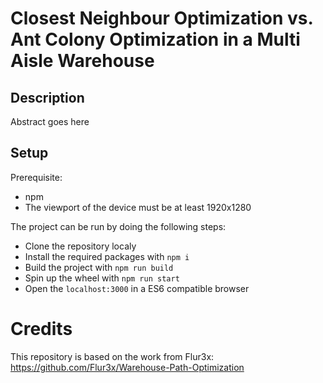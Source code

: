 # Closest Neighbour Optimization vs. Ant Colony Optimization in a Multi Aisle Warehouse

## Description
Abstract goes here

## Setup
Prerequisite:
* npm
* The viewport of the device must be at least 1920x1280

The project can be run by doing the following steps:

* Clone the repository localy
* Install the required packages with `npm i`
* Build the project with `npm run build` 
* Spin up the wheel with `npm run start` 
* Open the `localhost:3000` in a ES6 compatible browser

# Credits
This repository is based on the work from Flur3x:
https://github.com/Flur3x/Warehouse-Path-Optimization